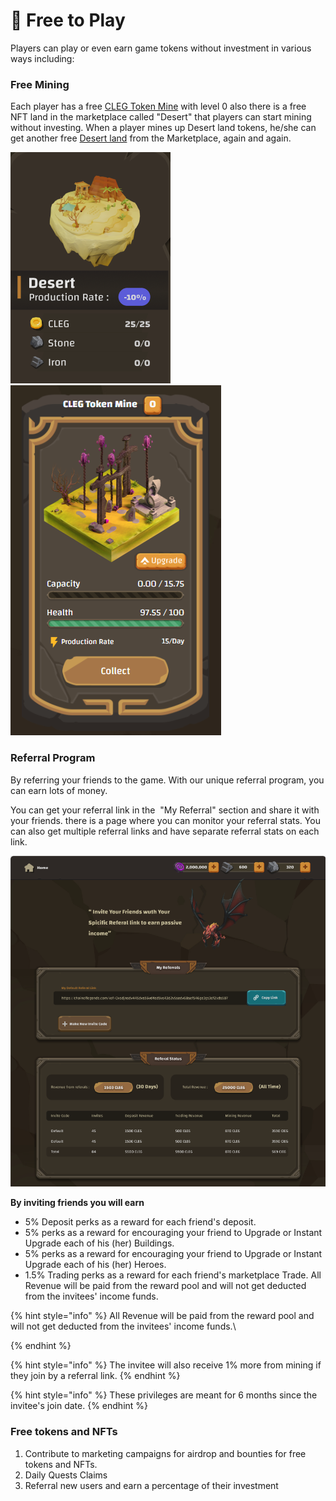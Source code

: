 # 🤑 Free to Play

Players can play or even earn game tokens without investment in various ways including:

### Free Mining

Each player has a free [CLEG Token Mine](guides/buildings.md#cleg-token-mine) with level 0 also there is a free NFT land in the marketplace called "Desert" that players can start mining without investing. When a player mines up Desert land tokens, he/she can get another free [Desert land](guides/lands.md) from the Marketplace, again and again.

<img src=".gitbook/assets/image (5) (1).png" alt="" data-size="original"> ![](<.gitbook/assets/image (8) (1).png>)

### Referral Program

By referring your friends to the game. With our unique referral program, you can earn lots of money.

You can get your referral link in the <img src="https://play.chainoflegends.com/assets/images/icons/referral.png" alt="" data-size="line"> "My Referral" section and share it with your friends. there is a page where you can monitor your referral stats. You can also get multiple referral links and have separate referral stats on each link.&#x20;

![My Referrals Page](<.gitbook/assets/image (3) (2).png>)

**By inviting friends you will earn**&#x20;

* 5% Deposit perks as a reward for each friend's deposit. &#x20;
* 5% perks as a reward for encouraging your friend to Upgrade or Instant Upgrade each of his (her) Buildings. &#x20;
* 5% perks as a reward for encouraging your friend to Upgrade or Instant Upgrade each of his (her) Heroes. &#x20;
* 1.5% Trading perks as a reward for each friend's marketplace Trade. All Revenue will be paid from the reward pool and will not get deducted from the invitees' income funds.

{% hint style="info" %}
All Revenue will be paid from the reward pool and will not get deducted from the invitees' income funds.\

{% endhint %}

{% hint style="info" %}
The invitee will also receive 1% more from mining if they join by a referral link.
{% endhint %}

{% hint style="info" %}
These privileges are meant for 6 months since the invitee's join date.
{% endhint %}

### Free tokens and NFTs

1. Contribute to marketing campaigns for airdrop and bounties for free tokens and NFTs.
2. Daily Quests Claims
3. Referral new users and earn a percentage of their investment
